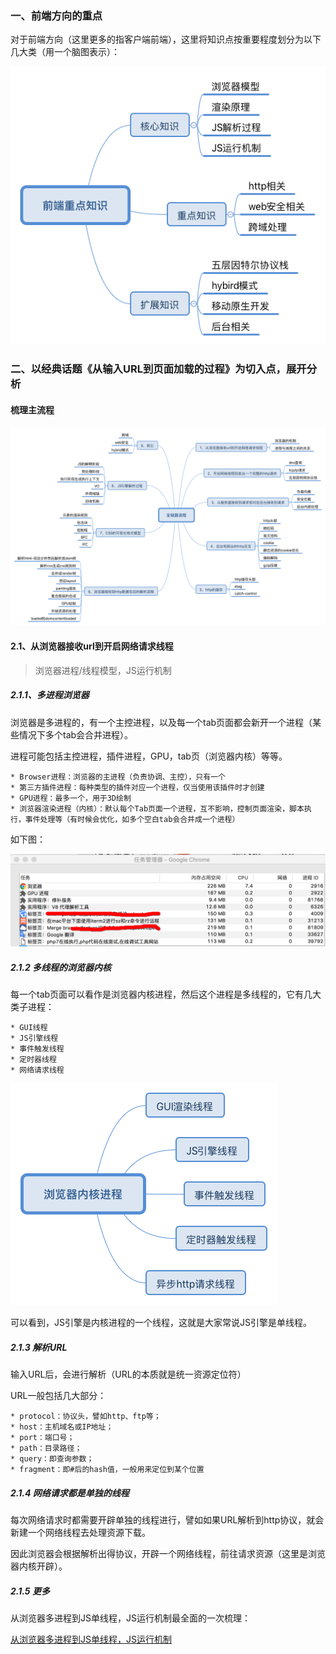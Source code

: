 ### 一、前端方向的重点

对于前端方向（这里更多的指客户端前端），这里将知识点按重要程度划分为以下几大类（用一个脑图表示）：

![前端重点知识](/front-end-knowledge.png)

### 二、以经典话题《从输入URL到页面加载的过程》为切入点，展开分析

#### 梳理主流程

![全链路流程](/global-chain.png)

#### 2.1、从浏览器接收url到开启网络请求线程

> 浏览器进程/线程模型，JS运行机制

##### 2.1.1、多进程浏览器

浏览器是多进程的，有一个主控进程，以及每一个tab页面都会新开一个进程（某些情况下多个tab会合并进程）。

进程可能包括主控进程，插件进程，GPU，tab页（浏览器内核）等等。

    * Browser进程：浏览器的主进程（负责协调、主控），只有一个
    * 第三方插件进程：每种类型的插件对应一个进程，仅当使用该插件时才创建
    * GPU进程：最多一个，用于3D绘制
    * 浏览器渲染进程（内核）：默认每个Tab页面一个进程，互不影响，控制页面渲染，脚本执行，事件处理等（有时候会优化，如多个空白tab会合并成一个进程）

如下图：

![进程监控](/chrome-progress.png)

##### 2.1.2 多线程的浏览器内核

每一个tab页面可以看作是浏览器内核进程，然后这个进程是多线程的，它有几大类子进程：

    * GUI线程
    * JS引擎线程
    * 事件触发线程
    * 定时器线程
    * 网络请求线程

![浏览器内核进程](/browser_webkit.png)

可以看到，JS引擎是内核进程的一个线程，这就是大家常说JS引擎是单线程。

##### 2.1.3 解析URL

输入URL后，会进行解析（URL的本质就是统一资源定位符）

URL一般包括几大部分：

    * protocol：协议头，譬如http、ftp等；
    * host：主机域名或IP地址；
    * port：端口号；
    * path：目录路径；
    * query：即查询参数；
    * fragment：即#后的hash值，一般用来定位到某个位置

##### 2.1.4 网络请求都是单独的线程

每次网络请求时都需要开辟单独的线程进行，譬如如果URL解析到http协议，就会新建一个网络线程去处理资源下载。

因此浏览器会根据解析出得协议，开辟一个网络线程，前往请求资源（这里是浏览器内核开辟）。

##### 2.1.5 更多

从浏览器多进程到JS单线程，JS运行机制最全面的一次梳理：

[从浏览器多进程到JS单线程，JS运行机制](https://github.com/zqjflash/frontend/js-process.md)





